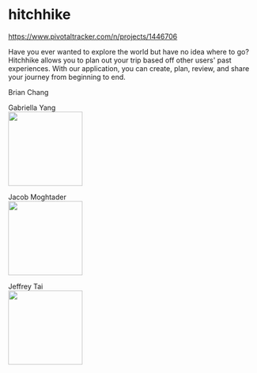 # hitchhike

https://www.pivotaltracker.com/n/projects/1446706

Have you ever wanted to explore the world but have no idea where to go? Hitchhike allows you to plan out your trip based off other users' past experiences. With our application, you can create, plan, review, and share your journey from beginning to end.

Brian Chang<br/>

Gabriella Yang<br/>
<img src="https://media.licdn.com/media/p/1/000/221/115/1d413d9.jpg" height="150px" width="150px"/><br/>

Jacob Moghtader<br/>
<img src="https://media.licdn.com/media/p/6/005/08e/0bf/22657ad.jpg" height="150px" width="150px"/><br/>

Jeffrey Tai<br/>
<img src="https://media.licdn.com/media/AAEAAQAAAAAAAANCAAAAJGJhZmM2YTlhLTIzOWUtNGM5ZC1iNDQwLThmNjY5ZWY1MDZkNw.jpg" height="150px" width="150px"/><br/>
